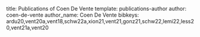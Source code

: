 title: Publications of Coen De Vente
template: publications-author
author: coen-de-vente
author_name: Coen De Vente
bibkeys: ardu20,vent20a,vent18,schw22a,xion21,vent21,gonz21,schw22,lemi22,less20,vent21a,vent20